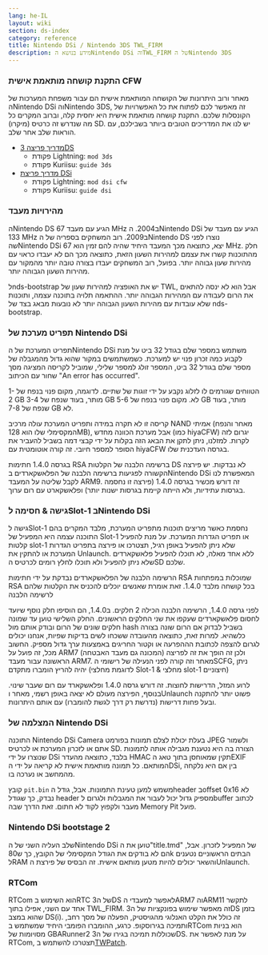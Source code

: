 ```yaml
---
lang: he-IL
layout: wiki
section: ds-index
category: reference
title: Nintendo DSi / Nintendo 3DS TWL_FIRM
description: מידע בנושא הNintendo DSi והTWL_FIRM של הNintendo 3DS
---
```


### התקנת קושחה מותאמת אישית CFW
מאחר ורוב היתרונות של הקושחה המותאמת אישית הם עבור משפחת המערכות של הNintendo DSi והNintendo 3DS, זה מאפשר לכם לפתוח את כל האפשרויות של הקונסלות שלכם. התקנת קושחה מותאמת אישית היא יחסית קלה, וברוב המקרים כל מה שנדרש זה כרטיס (מיקרו) SD. יש לנו את המדריכים הטובים ביותר בשבילכם, עם הוראות שלב אחר שלב.

- [מדריך פריצה 3DS](https://3ds.hacks.guide)
   - פקודת Lightning: `mod 3ds`
   - פקודת Kuriisu: `guide 3ds`
- [מדריך פריצת DSi](https://dsi.cfw.guide)
   - פקודת Lightning: `mod dsi cfw`
   - פקודת Kuriisu: `guide dsi`

### מהירויות מעבד
הNintendo DS הגיע עם מעבד 67 MHz ב2004. הNintendo DSi הגיע עם מעבד של 133 MHz ב2009. רוב המשחקים בספריה של הNintendo DS נוצרו לפני שהNintendo DSi יצא, כתוצאה מכך המעבד היחיד שהיה להם זמין הוא 67 MHz. חלק מהתוכנות קשרו את עצמם למהירות השעון הזאת, כתוצאה מכך הם לא יעבדו כראוי עם מהירות שעון גבוהה יותר. בפועל, רוב המשחקים יעבדו בצורה טובה יותר מהמקור עם מהירות השעון הגבוהה יותר.

לnds-bootstrap יש את האופציה למהירות שעון של TWL, אבל הוא לא ינסה להתאים את הרום לעבודה עם המהירות הגבוהה יותר. ההתאמה תלויה בתוכנה עצמה, ותוכנות שלא עובדות עם מהירות השעון הגבוהה יותר לא נובעות מבאג בצד של nds-bootstrap.

### תפריט מערכת של Nintendo DSi
תפריט המערכת של הNintendo DSi משתמש במספר שלם בגודל 32 ביט על מנת לקבוע כמה זכרון פנוי יש למערכת. כשמשתמשים במקור שהוא גדול מהמגבלה של מספר שלם בגודל 32 ביט, המספר זולג למספר שלילי, שמוביל לקריסה המציגה מסך שחור עם הכיתוב "An error has occurred".

הטווחים שגורמים לו לזלוג נקבע על ידי זוגות של שתיים. לדוגמה, מקום פנוי בנפח של 1-2 GB מותר, בעוד שנפח של 3-4 GB לא. מקום פנוי בנפח של 5-6 GB מותר, בעוד שנפח של 7-8 GB לא.

קריסה זו לא תקרה במידה ותפריט המערכת עולה מרכיב NAND אמיתי (מאחר והנפח המקסימלי שלו הוא 128MB), אבל מערכת הכוונה מחדש (כמו hiyaCFW) יגרום לזה לקרות. למזלנו, ניתן לתקן את הבאג הזה בקלות על ידי קבצי דמה בשביל להעביר את הסופר למספר חיובי. זה קורה אוטומטית עם hiyaCFW בגרסה העדכנית שלו.

בגרסה 1.4.0 חתימות RSA ברשימה הלבנה של הקלטות DS לא נבדקות. יש פירצה הקשורה לפגיעות ברשימה הלבנה של הפלאשקארדים בNintendo DSi המאפשרת לנו לקבל שליטה על המעבד ARM9. זה דורש מכשיר בגרסה 1.4.0 (פירצה זו נחסמה בגרסות עתידיות, ולא הייתה קיימת בגרסות ישנות יותר) ופלאשקארט עם רום ערוך.

### גישה & חסימה לSlot-1 בNintendo DSi
גישה לSlot-1 נחסמת כאשר מריצים תוכנות מתפריט המערכת, מלבד המקרים בהם התוכנה עצמה היא המפעיל של Slot-1 או תפריט הגדרות המערכת. על מנת להפעיל קלטות slot-1 שלא ניתן להפעיל באופן רגיל, תצטרכו או פירצה בתפריט הגדרות המערכת או להתקין את Unlaunch. ללא אחד מאלה, לא תוכלו להפעיל פלאשקארדים שלא ניתן להפעיל ולא תוכלו לחלץ רומים לכרטיס הSD שלכם.

הרשימה הלבנה של הפלאשקארדים נבדקת על ידי חתימות RSA שמוכלות במפתחות RSA בכל קושחה מלבד 1.4.0. זאת אומרת שאנשים יוכלים להכניס את הקלטות שלהם לרשימה הלבנה

לפני גרסה 1.4.0, הרשימה הלבנה הכילה 2 חלקים. ב1.4.0, הם הוסיפו חלק נוסף שיועד לחסום פלאשקארדים שעקפו את שני החלקים הראשונים. החלק השלישי טוען עד שמונה חלקים שונים של הרום ובודק אותם מול hash בשביל לבדוק אם הרום שונה בצורה כלשהיא. למרות זאת, כתוצאה מהעובדה ששכחו לשים בדיקות שפיות, אנחנו יכולים לגרום להצפה לכתובת הההפרעה או וקטור החריגים באמצעות ערך גדול מספיק. החשוב מכל, זה פועל על ARM7 (המכונה גם מעבד האבטחה) ולכן זה הופך את זה לפריצה הראשונה עבור מעבד ARM7. מאחר וזה קורה לפני הנעילה של רישומי הSCFG, ניתן יהיה להריץ הומברו מתקדם (לדוגמת מחלצי Slot-1 & מחלצי slot-1 חיצוניים)

לרוע המזל, הדרישות לחוצות. זה דורש גרסה 1.4.0 ופלאשקארד עם רום שעבר שינוי. בנוסף, הפירצה מעולם לא יצאה באופן רשמי, מאחר וUnlaunch פשוט יותר להתקנה ובעל פחות דרישות (נדרשת רק דרך לגשת להומברו) עם אותם היתרונות.

### המצלמה של Nintendo DSi
התוכנה Nintendo DSi Camera בעלת יכולת לצלם תמונות בפורמט JPEG ולשמור אתם או לזכרון המערכת או לכרטיס SD. הצורה בה היא נטענת מגבילה אותה לתמונות שנוצרו על ידי DSi בלבד, כתוצאה מהעדר HMAC תקין שמאוחסן בתוך טאג הEXIF המותאם. כל תמונה מותאמת אישית לא קריאה על ידי הDSi, בין אם היא נלקחה מהמחשב או נערכה בו.

קובץ `pit.bin` משמש למען טעינת התמונות. אבל, גודל הheader בoffset 0x16 לא נבדק, כך שגודל header מספיק גדול יכול לעבור את המגבלות ולגרום לbuffer לכתוב מעבר ולקפוץ לקוד לא חתום. זאת הדרך שבה Memory Pit פועל.

### Nintendo DSi bootstage 2
שלב העליה השני של הNintendo DSi טוען את ה"title.tmd" של המפעיל לזכרון. אבל, הם לא בודקים את הגודל המקסימלי של הקובץ, כך ש80k הבתים הראשוניים נטענים לRAM והשאר יכולים להיות מטען מותאם אישית. זה הבסיס של פירצת הUnlaunch.

### RTCom
RTCom הוא השימוש בRTC של ה3DS לאפשר למעבדי הARM7 והARM11 לתקשר אחד עם השני, אפילו בתוך TWL_FIRM. זה מאפשר שימוש בפונקציות של ה3DS בזמן שהוא במצב DS(i). זה כולל את הקלט האנלוגי מהגויסטיק, הפעלה של מסך רחב, ותמיכה בגירוסקופ. כרגע, ההומברו הפומבי היחיד שמשתמש בRTCom הוא בניות מסויומות של GBARunner2 שכוללות תמיכה בגירו של ה3DS. על מנת לאפשר את RTCom, תצטרכו להשתמש ב[TWPatch](https://gbatemp.net/threads/542694/).
